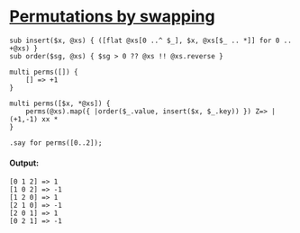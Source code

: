 [1]: http://rosettacode.org/wiki/Permutations_by_swapping

# [Permutations by swapping][1]

```perl6
sub insert($x, @xs) { ([flat @xs[0 ..^ $_], $x, @xs[$_ .. *]] for 0 .. +@xs) }
sub order($sg, @xs) { $sg > 0 ?? @xs !! @xs.reverse }
 
multi perms([]) {
    [] => +1
}
 
multi perms([$x, *@xs]) {
    perms(@xs).map({ |order($_.value, insert($x, $_.key)) }) Z=> |(+1,-1) xx *
}
 
.say for perms([0..2]);
```

#### Output:
```
[0 1 2] => 1
[1 0 2] => -1
[1 2 0] => 1
[2 1 0] => -1
[2 0 1] => 1
[0 2 1] => -1
```